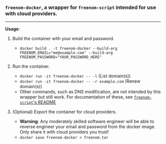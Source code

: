 ### `freenom-docker`, a wrapper for `freenom-script` intended for use with cloud providers.

---

**Usage**:

1) Build the container with your email and password.
    * `docker build . -t freenom-docker --build-arg FREENOM_EMAIL="me@example.com" --build-arg FREENOM_PASSWORD="YOUR_PASSWORD_HERE"`

2) Run the container.
    * `docker run -it freenom-docker -- -l` (List domain(s))
    * `docker run -it freenom-docker -- -r example.com` (Renew domain(s))
    * Other commands, such as DNS modification, are not intended by this wrapper but still work. For documentation of these, see [`freenom-script`'s README](https://github.com/mkorthof/freenom-script/blob/master/README.md)

3) (Optional) Export the container for cloud providers.
    * **Warning**: Any moderately skilled software engineer will be able to reverse engineer your email and password from the docker image. Only share it with cloud providers you trust!
    * `docker save freenom-docker > freenom.tar`
